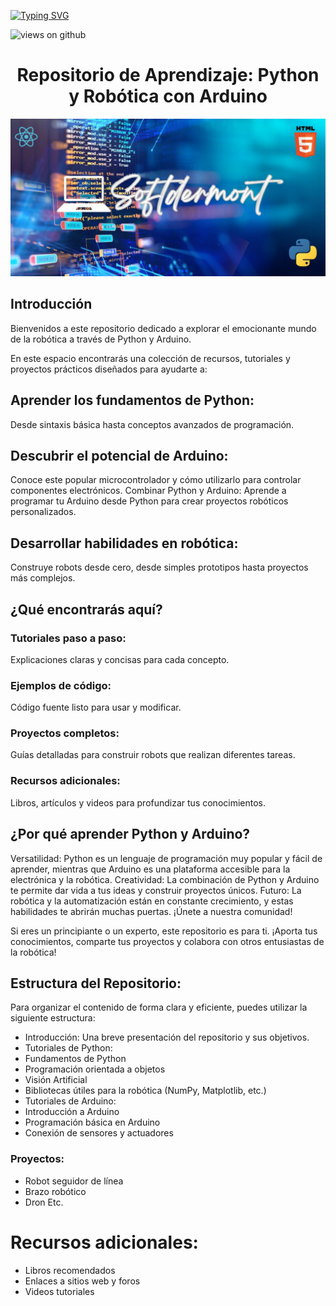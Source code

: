 

[![Typing SVG](https://readme-typing-svg.herokuapp.com?font=Architects+Daughter&color=7AF79A&size=30&lines=Bienvenido...;Curso;Python;arduino+🇵🇰)](https://git.io/typing-svg)


<img src="https://komarev.com/ghpvc/?username=Ahmad-shaikh575&label=Views&color=brightgreen&style=flat-square" alt="views on github" />

<div align="center" >
 

<h1>Repositorio de Aprendizaje: Python y Robótica con Arduino </h1>
  <img src="https://github.com/lauyader/lauyader/blob/main/Softdermont.jpg" alt="" srcset="">
</div>

## Introducción
Bienvenidos a este repositorio dedicado a explorar el emocionante mundo de la robótica a través de Python y Arduino.

En este espacio encontrarás una colección de recursos, tutoriales y proyectos prácticos diseñados para ayudarte a:

## Aprender los fundamentos de Python: 
Desde sintaxis básica hasta conceptos avanzados de programación.

## Descubrir el potencial de Arduino: 
Conoce este popular microcontrolador y cómo utilizarlo para controlar componentes electrónicos.
Combinar Python y Arduino: Aprende a programar tu Arduino desde Python para crear proyectos robóticos personalizados.

## Desarrollar habilidades en robótica: 
Construye robots desde cero, desde simples prototipos hasta proyectos más complejos.

## ¿Qué encontrarás aquí?

### Tutoriales paso a paso: 
Explicaciones claras y concisas para cada concepto.
### Ejemplos de código: 
Código fuente listo para usar y modificar.
### Proyectos completos: 
Guías detalladas para construir robots que realizan diferentes tareas.
### Recursos adicionales: 
Libros, artículos y videos para profundizar tus conocimientos.

## ¿Por qué aprender Python y Arduino?

Versatilidad: Python es un lenguaje de programación muy popular y fácil de aprender, mientras que Arduino es una plataforma accesible para la electrónica y la robótica.
Creatividad: La combinación de Python y Arduino te permite dar vida a tus ideas y construir proyectos únicos.
Futuro: La robótica y la automatización están en constante crecimiento, y estas habilidades te abrirán muchas puertas.
¡Únete a nuestra comunidad!

Si eres un principiante o un experto, este repositorio es para ti. ¡Aporta tus conocimientos, comparte tus proyectos y colabora con otros entusiastas de la robótica!

## Estructura del Repositorio:
Para organizar el contenido de forma clara y eficiente, puedes utilizar la siguiente estructura:

* Introducción: Una breve presentación del repositorio y sus objetivos.
* Tutoriales de Python:
* Fundamentos de Python
* Programación orientada a objetos
* Visión Artificial
* Bibliotecas útiles para la robótica (NumPy, Matplotlib, etc.)
* Tutoriales de Arduino:
* Introducción a Arduino
* Programación básica en Arduino
* Conexión de sensores y actuadores
### Proyectos:
* Robot seguidor de línea
* Brazo robótico
* Dron
Etc.
# Recursos adicionales:
* Libros recomendados
* Enlaces a sitios web y foros
* Videos tutoriales
